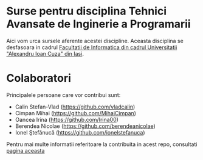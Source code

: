 # Surse pentru disciplina Tehnici Avansate de Inginerie a Programarii

Aici vom urca sursele aferente acestei discipline.
Aceasta disciplina se desfasoara in cadrul [Facultatii de Informatica din cadrul Universitatii "Alexandru Ioan Cuza" din Iasi][url_info_uaic].

# Colaboratori

Principalele persoane care vor contribui sunt:

- Calin Stefan-Vlad (https://github.com/vladcalin)
- Cimpan Mihai (https://github.com/MihaiCimpan)
- Oancea Irina (https://github.com/Irina00)
- Berendea Nicolae (https://github.com/berendeanicolae)
- Ionel Ştefănucă (https://github.com/ionelstefanuca)

Pentru mai multe informatii referitoare la contribuita in acest repo, consultati [pagina aceasta](CONTRIBUTE.md)



[url_info_uaic]: http://www.info.uaic.ro/
